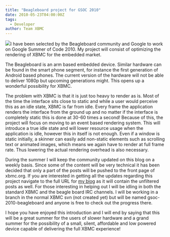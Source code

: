 ```yaml
---
title: "Beagleboard project for GSOC 2010"
date: 2010-05-23T04:00:00Z
tags:
  - Developer
author: Team XBMC
---
```


![](/images/blog/beagle-76x101.jpeg)I have been selected by the Beagleboard community and Google to work on Google Summer of Code 2010. My project will consist of optimizing the rendering of XBMC for the embedded market.

The Beagleboard is an arm based embedded device. Similar hardware can be found in the smart phone segment, for instance the first generation of Android based phones. The current version of the hardware will not be able to deliver 1080p but upcoming generations might. This opens up a wonderful possibility for XBMC.

The problem with XBMC is that it is just too heavy to render as is. Most of the time the interface sits close to static and while a user would perceive this as an idle state, XBMC is far from idle. Every frame the application renders the interface from the ground up and no matter if the interface is completely static this is done at 30-60 times a second! Because of this, the project will focus on moving to an event based rendering system. This will introduce a true idle state and will lower resource usage when the application is idle, however this in itself is not enough. Even if a window is static initially, a skinner can easily add non-static elements such as scrolling text or animated images, which means we again have to render at full frame rate. Thus lowering the actual rendering overhead is also necessary.

During the summer I will keep the community updated on this blog on a weekly basis. Since some of the content will be very technical it has been decided that only a part of the posts will be pushed to the front page of xbmc.org. If you are interested in getting all the updates regarding this project navigate to the full URL for [my blog](/author/topfs2) as it will contain the unfiltered posts as well. For those interesting in helping out I will be idling in both the standard XBMC and the beagle board IRC channels. I will be working in a branch in the normal XBMC svn (not created yet) but will be named gsoc-2010-beagleboard and anyone is free to check out the progress there.

I hope you have enjoyed this introduction and I will end by saying that this will be a great summer for the users of slower hardware and a grand summer for the possibility of a small, silent, affordable and low powered device capable of delivering the full XBMC experience!
